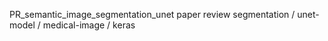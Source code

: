 PR_semantic_image_segmentation_unet
paper review
segmentation 
/ unet-model 
/ medical-image 
/ keras